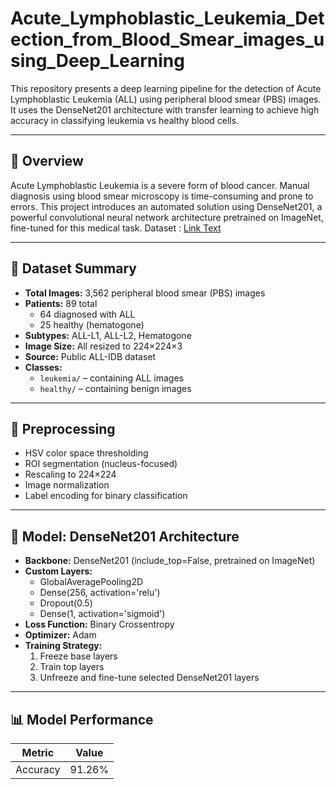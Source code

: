 # Acute_Lymphoblastic_Leukemia_Detection_from_Blood_Smear_images_using_Deep_Learning

This repository presents a deep learning pipeline for the detection of Acute Lymphoblastic Leukemia (ALL) using peripheral blood smear (PBS) images. It uses the DenseNet201 architecture with transfer learning to achieve high accuracy in classifying leukemia vs healthy blood cells.

---

## 📌 Overview

Acute Lymphoblastic Leukemia is a severe form of blood cancer. Manual diagnosis using blood smear microscopy is time-consuming and prone to errors. This project introduces an automated solution using DenseNet201, a powerful convolutional neural network architecture pretrained on ImageNet, fine-tuned for this medical task.
Dataset : [Link Text](https://www.kaggle.com/datasets/mehradaria/leukemia)

---

## 🧪 Dataset Summary

- **Total Images:** 3,562 peripheral blood smear (PBS) images  
- **Patients:** 89 total  
  - 64 diagnosed with ALL  
  - 25 healthy (hematogone)  
- **Subtypes:** ALL-L1, ALL-L2, Hematogone  
- **Image Size:** All resized to 224×224×3  
- **Source:** Public ALL-IDB dataset  
- **Classes:**  
  - `leukemia/` – containing ALL images  
  - `healthy/` – containing benign images

---

## 🔧 Preprocessing

- HSV color space thresholding  
- ROI segmentation (nucleus-focused)  
- Rescaling to 224×224  
- Image normalization  
- Label encoding for binary classification

---

## 🧠 Model: DenseNet201 Architecture

- **Backbone:** DenseNet201 (include_top=False, pretrained on ImageNet)  
- **Custom Layers:**
  - GlobalAveragePooling2D  
  - Dense(256, activation='relu')  
  - Dropout(0.5)  
  - Dense(1, activation='sigmoid')  
- **Loss Function:** Binary Crossentropy  
- **Optimizer:** Adam  
- **Training Strategy:**
  1. Freeze base layers
  2. Train top layers
  3. Unfreeze and fine-tune selected DenseNet201 layers

---

## 📊 Model Performance

| Metric               | Value   |
|----------------------|---------|
| Accuracy             | 91.26%  |

